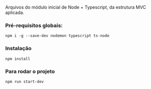 Arquivos do módulo inicial de Node + Typescript, da estrutura MVC aplicada.

### Pré-requisitos globais:
`npm i -g --save-dev nodemon typescript ts-node`

### Instalação
`npm install`

### Para rodar o projeto
`npm run start-dev`
